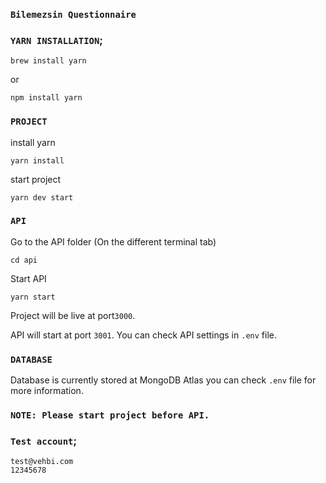 ### `Bilemezsin Questionnaire`




### `YARN INSTALLATION`;

```
brew install yarn
```

or

```
npm install yarn
```

### `PROJECT`

install yarn
```
yarn install
```
start project
```
yarn dev start
```

### `API`

Go to the API folder (On the different terminal tab)
```
cd api
```
Start API
```
yarn start
```

Project will be live at port```3000```.

API will start at port ```3001```. You can check API settings in ```.env``` file. 

### `DATABASE`


Database is currently stored at MongoDB Atlas you can check ```.env``` file for more information.

### `NOTE: Please start project before API.`

### `Test account`;
```
test@vehbi.com
12345678
```

